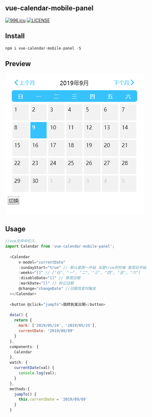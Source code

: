 ## vue-calendar-mobile-panel

[![996.icu](https://img.shields.io/badge/link-996.icu-red.svg)](https://996.icu)
[![LICENSE](https://img.shields.io/badge/license-Anti%20996-blue.svg)](https://github.com/996icu/996.ICU/blob/master/LICENSE)

## Install

```javascript
npm i vue-calendar-mobile-panel -S
```

## Preview

![image](https://github.com/zhangzhi93/vue-calendar-panel/blob/master/static/20190830102716.png)

## Usage

```javascript
//vue文件中引入
import Calendar from 'vue-calendar-mobile-panel';

  <Calendar
      v-model="currentDate"
      :sundayStart="true" // 默认是周一开始 当是true的时候 是周日开始
      :weeks="[]" // ["日", "一", "二", "三", "四", "五", "六"]
      :disableDate="[]" // 禁用日期
      :markDate="[]" // 标记日期
      @change="changeDate" //日期改变时触发
  ></Calendar>

  <button @click="jumpTo">跳转到某日期</button>

  data() {
    return {
      mark: ['2019/05/24', '2019/05/25'],
      currentDate: '2019/08/09'
    }
  },
  components: {
    Calendar
  },
  watch: {
    currentDate(val) {
      console.log(val);
    }
  },
  methods:{
    jumpTo() {
      this.currentDate = '2019/09/09'
    }
  }
```
